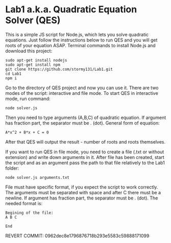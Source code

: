 # Lab1 a.k.a. Quadratic Equation Solver (QES)

This is a simple JS script for Node.js, which lets you solve quadratic equations. Just follow the instructions 
below to run QES and you will get roots of your equation ASAP.
Terminal commands to install Node.js and download this project:

    sudo apt-get install nodejs
    sudo apt-get install npm
    git clone https://github.com/stormy131/Lab1.git
    cd Lab1
    npm i

Go to the directory of QES project and now you can use it. There are two modes of the script: interactive and file mode.
To start QES in interactive mode, run command:
    
    node solver.js

Then you need to type arguments (A,B,C) of quadratic equation. If argument has fraction part, the separator must be . (dot).
General form of equation:

    A*x^2 + B*x + C = 0

After that QES will output the result - number of roots and roots themselves.

If you want to run QES in file mode, you need to create a file (.txt or without extension) and write down arguments in it.
After file has been created, start the script and as an argument pass the path to that file relatively to the Lab1 folder:

    node solver.js arguments.txt

File must have specific format, if you expect the script to work correctly. The arguments must be separated with space 
and after C there must be a newline. If argument has fraction part, the separator must be . (dot). The needed format is:

    Begining of the file:
    A B C

    End

REVERT COMMIT: 0962dec8e1796876718b293e5583c59888171099